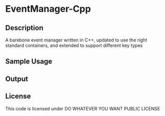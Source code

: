 # EventManager-Cpp

## Description

A barebone event manager written in C++, updated to use the right standard containers, and extended to support different key types


## Sample Usage


## Output


## License

This code is licensed under
DO WHATEVER YOU WANT PUBLIC LICENSE
